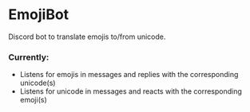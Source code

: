 # EmojiBot
Discord bot to translate emojis to/from unicode.

### Currently:
- Listens for emojis in messages and replies with the corresponding unicode(s)
- Listens for unicode in messages and reacts with the corresponding emoji(s)

